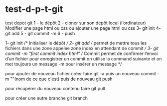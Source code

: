 # test-d-p-t-git
test depot git
1 - le dépôt
2 - cloner sur son dépôt local (l’ordinateur)
Modifier une page html ou css ou ajouter une page html ou css
3- git init
4- git add
5 - git commit -m
6 - push

1- git init       /* Initialiser le dépôt */
2- git add    /* permet de mettre tous les fichiers dans une zone appelée zone index en attendant de commit */
3- git commit -m "first commit index.html"      /* Commit permet de confirmer l’envoi d’un fichier pour enregistrer un commit on utilise la command suivante et on met toujours un message -m pour insérer un message */

pour ajouter de nouveau fichier créer faire git -a
puis un nouveau commit -m ""(nom de ce que c'est)
puis de nouveau git push

pour récupérer du nouveau contenu faire git pull

pour créer une autre branche git branch